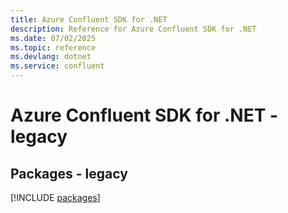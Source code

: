 ```yaml
---
title: Azure Confluent SDK for .NET
description: Reference for Azure Confluent SDK for .NET
ms.date: 07/02/2025
ms.topic: reference
ms.devlang: dotnet
ms.service: confluent
---
```

# Azure Confluent SDK for .NET - legacy
## Packages - legacy
[!INCLUDE [packages](confluent-index.md)]